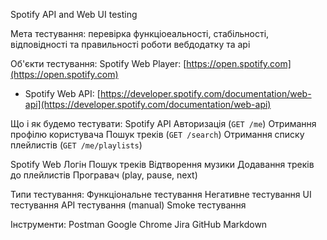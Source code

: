 Spotify API and Web UI testing

Мета тестування: перевірка функціоеальності, стабільності, відповідності та правильності роботи вебдодатку та api

Об'єкти тестування:
Spotify Web Player: [https://open.spotify.com](https://open.spotify.com)
- Spotify Web API: [https://developer.spotify.com/documentation/web-api](https://developer.spotify.com/documentation/web-api)

Що і як будемо тестувати: 
Spotify API
Авторизація (`GET /me`)
Отримання профілю користувача
Пошук треків (`GET /search`)
Отримання списку плейлистів (`GET /me/playlists`)

Spotify Web
Логін
Пошук треків
Відтворення музики
Додавання треків до плейлистів
Програвач (play, pause, next)

Типи тестування:
Функціональне тестування
Негативне тестування
UI тестування
API тестування (manual)
Smoke тестування

Інструменти:
Postman
Google Chrome
Jira
GitHub
Markdown
